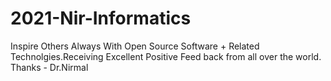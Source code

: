 # 2021-Nir-Informatics
Inspire Others Always With Open Source Software + Related Technolgies.Receiving Excellent Positive Feed back from all over the world.
Thanks - Dr.Nirmal 
